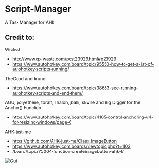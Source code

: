# Script-Manager #
A Task Manager for AHK

## Credit to:

Wicked
- http://www.xp-waste.com/post23929.html#p23929
- https://www.autohotkey.com/board/topic/95550-how-to-get-a-list-of-autohotkey-scripts-running/

TheGood and bruno
- https://www.autohotkey.com/board/topic/38653-see-running-autohotkey-scripts-and-end-them/

AGU, polyethene, toralf, Thalon, jballi, skwire and Big Digger	for the Anchor() Function
- https://www.autohotkey.com/board/topic/4105-control-anchoring-v4-for-resizing-windows/page-6

AHK-just-me
- https://github.com/AHK-just-me/Class_ImageButton
- https://www.autohotkey.com/boards/viewtopic.php?t=1103
- /board/topic/75064-function-createimagebutton-ahk-l/

![Gui](https://i.postimg.cc/pdQD39px/Example.png)
